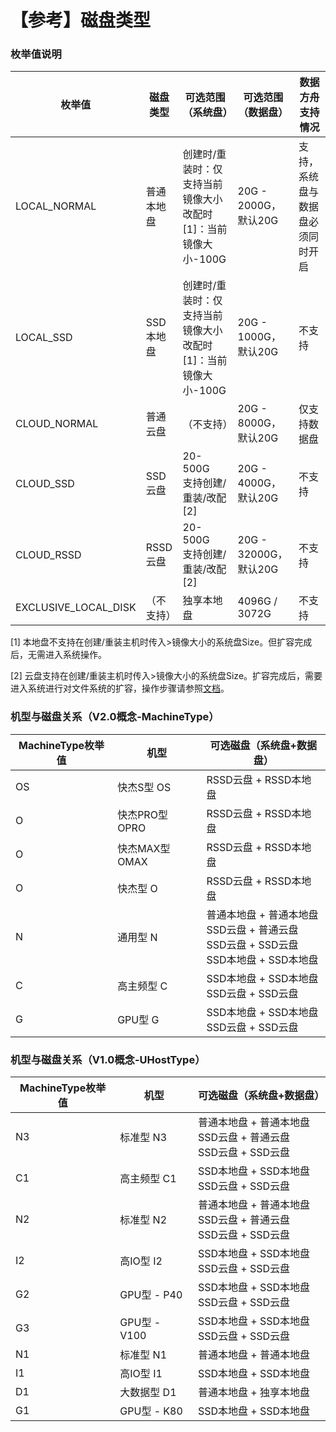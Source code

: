 
# 【参考】磁盘类型 

### 枚举值说明 

| 枚举值 | 磁盘类型 | 可选范围（系统盘） | 可选范围（数据盘） | 数据方舟支持情况 |
|---|---|---|---|---|
| LOCAL\_NORMAL| 普通本地盘| 创建时/重装时：仅支持当前镜像大小 <br> 改配时 [1]：当前镜像大小-100G  | 20G - 2000G，默认20G | 支持，系统盘与数据盘必须同时开启 |
| LOCAL\_SSD| SSD本地盘 | 创建时/重装时：仅支持当前镜像大小 <br> 改配时 [1]：当前镜像大小-100G | 20G - 1000G，默认20G | 不支持 |
| CLOUD\_NORMAL| 普通云盘 | （不支持） | 20G - 8000G，默认20G | 仅支持数据盘 |
| CLOUD\_SSD| SSD云盘 | 20-500G <br> 支持创建/重装/改配 [2] | 20G - 4000G，默认20G | 不支持 |
| CLOUD\_RSSD| RSSD云盘 | 20-500G <br> 支持创建/重装/改配 [2] | 20G - 32000G，默认20G | 不支持 |
| EXCLUSIVE\_LOCAL\_DISK| （不支持） | 独享本地盘 | 4096G / 3072G | 不支持 |

[1] 本地盘不支持在创建/重装主机时传入>镜像大小的系统盘Size。但扩容完成后，无需进入系统操作。

[2] 云盘支持在创建/重装主机时传入>镜像大小的系统盘Size。扩容完成后，需要进入系统进行对文件系统的扩容，操作步骤请参照[文档](https://docs.ucloud.cn/uhost/guide/disk#云硬盘)。

### 机型与磁盘关系（V2.0概念-MachineType）

| MachineType枚举值  | 机型           | 可选磁盘（系统盘+数据盘）                           |
|---|---|---|
| OS   | 快杰S型 OS   | RSSD云盘 + RSSD本地盘  |
| O   | 快杰PRO型 OPRO   | RSSD云盘 + RSSD本地盘  |
| O   | 快杰MAX型 OMAX   | RSSD云盘 + RSSD本地盘  |
| O   | 快杰型 O   | RSSD云盘 + RSSD本地盘  |
| N   | 通用型 N       | 普通本地盘 + 普通本地盘 <br> SSD云盘 + 普通云盘 <br> SSD云盘 + SSD云盘 <br> SSD本地盘 + SSD本地盘  |
| C   | 高主频型 C      | SSD本地盘 + SSD本地盘 <br> SSD云盘 + SSD云盘                |
| G   | GPU型 G  | SSD本地盘 + SSD本地盘  <br> SSD云盘 + SSD云盘   |

### 机型与磁盘关系（V1.0概念-UHostType） 

| MachineType枚举值  | 机型           | 可选磁盘（系统盘+数据盘）                      |
|---|---|--|
| N3   | 标准型 N3       | 普通本地盘 + 普通本地盘 <br> SSD云盘 + 普通云盘 <br> SSD云盘 + SSD云盘  |
| C1   | 高主频型 C1      | SSD本地盘 + SSD本地盘 <br> SSD云盘 + SSD云盘                |
| N2   | 标准型 N2       | 普通本地盘 + 普通本地盘 <br> SSD云盘 + 普通云盘 <br> SSD云盘 + SSD云盘  |
| I2   | 高IO型 I2      | SSD本地盘 + SSD本地盘 <br>SSD云盘 + SSD云盘                |
| G2   | GPU型 - P40   | SSD本地盘 + SSD本地盘<br> SSD云盘 + SSD云盘                 |
| G3   | GPU型 - V100  | SSD本地盘 + SSD本地盘<br> SSD云盘 + SSD云盘                 |
| N1   | 标准型 N1       | 普通本地盘 + 普通本地盘                                   |
| I1   | 高IO型 I1      | SSD本地盘 + SSD本地盘                                 |
| D1   | 大数据型 D1      | 普通本地盘 + 独享本地盘                                   |
| G1   | GPU型 - K80   | SSD本地盘 + SSD本地盘                                 |
